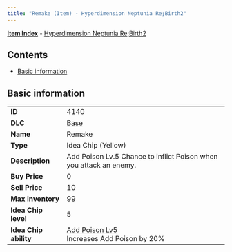 ```yaml
---
title: "Remake (Item) - Hyperdimension Neptunia Re;Birth2"
---
```


[**Item Index**](/neptunia/rb2/item/index.html) - [Hyperdimension Neptunia Re;Birth2](/neptunia/rb2)

## Contents

- [Basic information](#basic-information)

## Basic information

|   |   |
| -- | -- |
| **ID** | 4140 |
| **DLC** | [Base](/neptunia/rb2/dlc/0-base.html) |
| **Name** | Remake |
| **Type** | Idea Chip (Yellow) |
| **Description** | Add Poison Lv.5 Chance to inflict Poison when you attack an enemy. |
| **Buy Price** | 0 |
| **Sell Price** | 10 |
| **Max inventory** | 99 |
| **Idea Chip level** | 5 |
| **Idea Chip ability** | [Add Poison Lv5](/neptunia/rb2/ability/0-9539-add-poison-lv5.html)<br />Increases Add Poison by 20% |
